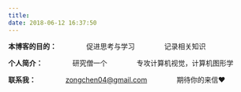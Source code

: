 ```yaml
---
title: 
date: 2018-06-12 16:37:50
---
```


**本博客的目的：**
&emsp;&emsp;&emsp;&emsp;促进思考与学习
&emsp;&emsp;&emsp;&emsp;记录相关知识

**个人简介：**
&emsp;&emsp;&emsp;&emsp;研究僧一个
&emsp;&emsp;&emsp;&emsp;专攻计算机视觉，计算机图形学

**联系我：**
&emsp;&emsp;&emsp;&emsp;zongchen04@gmail.com
&emsp;&emsp;&emsp;&emsp;期待你的来信❤